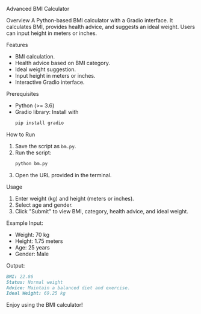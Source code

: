 Advanced BMI Calculator

Overview
A Python-based BMI calculator with a Gradio interface. It calculates BMI, provides health advice, and suggests an ideal weight. Users can input height in meters or inches.

Features
- BMI calculation.
- Health advice based on BMI category.
- Ideal weight suggestion.
- Input height in meters or inches.
- Interactive Gradio interface.

Prerequisites
- Python (>= 3.6)
- Gradio library: Install with
  ```bash
  pip install gradio
  ```

How to Run
1. Save the script as `bm.py`.
2. Run the script:
   ```bash
   python bm.py
   ```
3. Open the URL provided in the terminal.

Usage
1. Enter weight (kg) and height (meters or inches).
2. Select age and gender.
3. Click "Submit" to view BMI, category, health advice, and ideal weight.

Example
Input:
- Weight: 70 kg
- Height: 1.75 meters
- Age: 25 years
- Gender: Male

Output:
```markdown
BMI: 22.86
Status: Normal weight
Advice: Maintain a balanced diet and exercise.
Ideal Weight: 69.25 kg
```

Enjoy using the BMI calculator!

